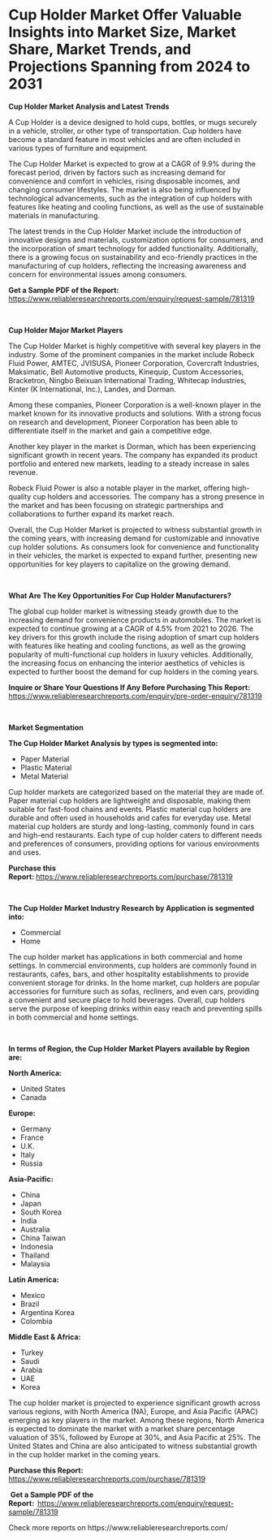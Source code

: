 <p><h1>Cup Holder Market Offer Valuable Insights into Market Size, Market Share, Market Trends, and Projections Spanning from 2024 to 2031</h1></p><p><strong>Cup Holder Market Analysis and Latest Trends</strong></p>
<p><p>A Cup Holder is a device designed to hold cups, bottles, or mugs securely in a vehicle, stroller, or other type of transportation. Cup holders have become a standard feature in most vehicles and are often included in various types of furniture and equipment.</p><p>The Cup Holder Market is expected to grow at a CAGR of 9.9% during the forecast period, driven by factors such as increasing demand for convenience and comfort in vehicles, rising disposable incomes, and changing consumer lifestyles. The market is also being influenced by technological advancements, such as the integration of cup holders with features like heating and cooling functions, as well as the use of sustainable materials in manufacturing.</p><p>The latest trends in the Cup Holder Market include the introduction of innovative designs and materials, customization options for consumers, and the incorporation of smart technology for added functionality. Additionally, there is a growing focus on sustainability and eco-friendly practices in the manufacturing of cup holders, reflecting the increasing awareness and concern for environmental issues among consumers.</p></p>
<p><strong>Get a Sample PDF of the Report:&nbsp;</strong> <a href="https://www.reliableresearchreports.com/enquiry/request-sample/781319">https://www.reliableresearchreports.com/enquiry/request-sample/781319</a></p>
<p>&nbsp;</p>
<p><strong>Cup Holder Major Market Players</strong></p>
<p><p>The Cup Holder Market is highly competitive with several key players in the industry. Some of the prominent companies in the market include Robeck Fluid Power, AMTEC, JVISUSA, Pioneer Corporation, Covercraft Industries, Maksimatic, Bell Automotive products, Kinequip, Custom Accessories, Bracketron, Ningbo Beixuan International Trading, Whitecap Industries, Kinter (K International, Inc.), Landes, and Dorman.</p><p>Among these companies, Pioneer Corporation is a well-known player in the market known for its innovative products and solutions. With a strong focus on research and development, Pioneer Corporation has been able to differentiate itself in the market and gain a competitive edge.</p><p>Another key player in the market is Dorman, which has been experiencing significant growth in recent years. The company has expanded its product portfolio and entered new markets, leading to a steady increase in sales revenue.</p><p>Robeck Fluid Power is also a notable player in the market, offering high-quality cup holders and accessories. The company has a strong presence in the market and has been focusing on strategic partnerships and collaborations to further expand its market reach.</p><p>Overall, the Cup Holder Market is projected to witness substantial growth in the coming years, with increasing demand for customizable and innovative cup holder solutions. As consumers look for convenience and functionality in their vehicles, the market is expected to expand further, presenting new opportunities for key players to capitalize on the growing demand.</p></p>
<p>&nbsp;</p>
<p><strong>What Are The Key Opportunities For Cup Holder Manufacturers?</strong></p>
<p><p>The global cup holder market is witnessing steady growth due to the increasing demand for convenience products in automobiles. The market is expected to continue growing at a CAGR of 4.5% from 2021 to 2026. The key drivers for this growth include the rising adoption of smart cup holders with features like heating and cooling functions, as well as the growing popularity of multi-functional cup holders in luxury vehicles. Additionally, the increasing focus on enhancing the interior aesthetics of vehicles is expected to further boost the demand for cup holders in the coming years.</p></p>
<p><strong>Inquire or Share Your Questions If Any Before Purchasing This Report:</strong> <a href="https://www.reliableresearchreports.com/enquiry/pre-order-enquiry/781319">https://www.reliableresearchreports.com/enquiry/pre-order-enquiry/781319</a></p>
<p>&nbsp;</p>
<p><strong>Market Segmentation</strong></p>
<p><strong>The Cup Holder Market Analysis by types is segmented into:</strong></p>
<p><ul><li>Paper Material</li><li>Plastic Material</li><li>Metal Material</li></ul></p>
<p><p>Cup holder markets are categorized based on the material they are made of. Paper material cup holders are lightweight and disposable, making them suitable for fast-food chains and events. Plastic material cup holders are durable and often used in households and cafes for everyday use. Metal material cup holders are sturdy and long-lasting, commonly found in cars and high-end restaurants. Each type of cup holder caters to different needs and preferences of consumers, providing options for various environments and uses.</p></p>
<p><strong>Purchase this Report:&nbsp;</strong><a href="https://www.reliableresearchreports.com/purchase/781319">https://www.reliableresearchreports.com/purchase/781319</a></p>
<p>&nbsp;</p>
<p><strong>The Cup Holder Market Industry Research by Application is segmented into:</strong></p>
<p><ul><li>Commercial</li><li>Home</li></ul></p>
<p><p>The cup holder market has applications in both commercial and home settings. In commercial environments, cup holders are commonly found in restaurants, cafes, bars, and other hospitality establishments to provide convenient storage for drinks. In the home market, cup holders are popular accessories for furniture such as sofas, recliners, and even cars, providing a convenient and secure place to hold beverages. Overall, cup holders serve the purpose of keeping drinks within easy reach and preventing spills in both commercial and home settings.</p></p>
<p>&nbsp;</p>
<p><strong>In terms of Region, the Cup Holder Market Players available by Region are:</strong></p>
<p>
    <p> <strong> North America: </strong>
        <ul>
            <li>United States</li>
            <li>Canada</li>
        </ul>
        </p> 
    <p> <strong> Europe: </strong>
        <ul>
            <li>Germany</li>
            <li>France</li>
            <li>U.K.</li>
            <li>Italy</li>
            <li>Russia</li>
        </ul>
        </p> 
    <p> <strong> Asia-Pacific: </strong>
        <ul>
            <li>China</li>
            <li>Japan</li>
            <li>South Korea</li>
            <li>India</li>
            <li>Australia</li>
            <li>China Taiwan</li>
            <li>Indonesia</li>
            <li>Thailand</li>
            <li>Malaysia</li>
        </ul>
        </p> 
    <p> <strong> Latin America: </strong>
        <ul>
            <li>Mexico</li>
            <li>Brazil</li>
            <li>Argentina Korea</li>
            <li>Colombia</li>
        </ul>
        </p> 
    <p> <strong> Middle East & Africa: </strong>
        <ul>
            <li>Turkey</li>
            <li>Saudi</li>
            <li>Arabia</li>
            <li>UAE</li>
            <li>Korea</li>
        </ul>
    </p>
    </p>
<p><p>The cup holder market is projected to experience significant growth across various regions, with North America (NA), Europe, and Asia Pacific (APAC) emerging as key players in the market. Among these regions, North America is expected to dominate the market with a market share percentage valuation of 35%, followed by Europe at 30%, and Asia Pacific at 25%. The United States and China are also anticipated to witness substantial growth in the cup holder market in the coming years.</p></p>
<p><strong>Purchase this Report: </strong><a href="https://www.reliableresearchreports.com/purchase/781319">https://www.reliableresearchreports.com/purchase/781319</a></p>
<p>&nbsp;<strong>Get a Sample PDF of the Report:&nbsp;&nbsp;</strong><a href="https://www.reliableresearchreports.com/enquiry/request-sample/781319">https://www.reliableresearchreports.com/enquiry/request-sample/781319</a></p>
<p><strong></strong></p>
<p>Check more reports on https://www.reliableresearchreports.com/</p>
